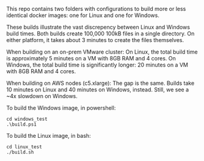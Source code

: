 This repo contains two folders with configurations to build more or less identical docker images: one for Linux and one for Windows.

These builds illustrate the vast discrepency between Linux and Windows build times. Both builds create 100,000 100kB files in a single directory. On either platform, it takes about 3 minutes to create the files themselves.

When building on an on-prem VMware cluster:
On Linux, the total build time is approximately 5 minutes on a VM with 8GB RAM and 4 cores. On Windows, the total build time is significantly longer: 20 minutes on a VM with 8GB RAM and 4 cores.

When building on AWS nodes (c5.xlarge):
The gap is the same. Builds take 10 minutes on Linux and 40 minutes on Windows, instead. Still, we see a ~4x slowdown on Windows.

To build the Windows image, in powershell:
```
cd windows_test
.\build.ps1
```

To build the Linux image, in bash:
```
cd linux_test
./build.sh
```
